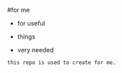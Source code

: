 #for me

* for useful

* things

* very needed

``` this repo is used to create for me. ```



















































